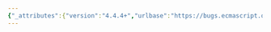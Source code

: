 ```yaml
---
{"_attributes":{"version":"4.4.4+","urlbase":"https://bugs.ecmascript.org/","maintainer":"dherman@mozilla.com"},"bug":{"bug_id":2458,"creation_ts":"2014-01-27 08:19:00 -0800","short_desc":"26.3.3.18.1 Loader.prototype.normalize: Invalid assertion in step 1","delta_ts":"2015-03-16 14:43:31 -0700","product":"Draft for 6th Edition","component":"deferred features","version":"Rev 22: January 20, 2014 Draft","rep_platform":"All","op_sys":"All","bug_status":"RESOLVED","resolution":"WONTFIX","priority":"Normal","bug_severity":"normal","everconfirmed":true,"reporter":{"uid":"andrebargull","name":"André Bargull"},"assigned_to":{"uid":"allen","name":"Allen Wirfs-Brock"},"cc":["dherman","jorendorff","samth"],"long_desc":[{"commentid":7028,"comment_count":0,"who":{"uid":"andrebargull","name":"André Bargull"},"bug_when":"2014-01-27 08:19:32 -0800","thetext":"26.3.3.18.1  iLoader.prototype.normalize ( name, refererName, refererAddress ):\n\nThe assertion in step 1 is not valid, for example when a user manually calls \"normalize()\"."},{"commentid":13778,"comment_count":1,"who":{"uid":"allen","name":"Allen Wirfs-Brock"},"bug_when":"2015-03-16 14:43:31 -0700","thetext":"concerns old module spec."}]}}
---
```

